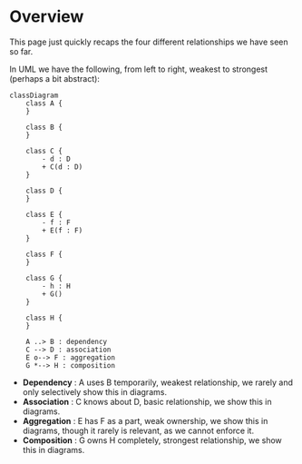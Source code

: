 # Overview

This page just quickly recaps the four different relationships we have seen so far.

In UML we have the following, from left to right, weakest to strongest (perhaps a bit abstract):

```mermaid
classDiagram
    class A {
    }
    
    class B {
    }
    
    class C {
        - d : D
        + C(d : D)
    }
    
    class D {
    }
    
    class E {
        - f : F
        + E(f : F)
    }
    
    class F {
    }
    
    class G {
        - h : H
        + G()
    }
    
    class H {
    }
    
    A ..> B : dependency
    C --> D : association
    E o--> F : aggregation
    G *--> H : composition
```

- **Dependency** : A uses B temporarily, weakest relationship, we rarely and only selectively show this in diagrams.
- **Association** : C knows about D, basic relationship, we show this in diagrams.
- **Aggregation** : E has F as a part, weak ownership, we show this in diagrams, though it rarely is relevant, as we cannot enforce it.
- **Composition** : G owns H completely, strongest relationship, we show this in diagrams.

